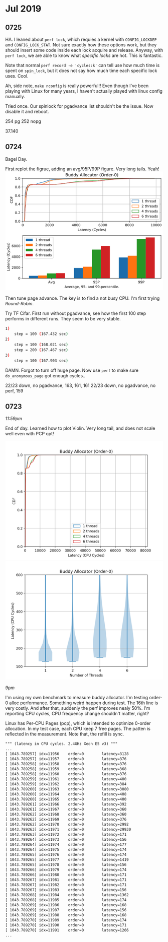 # Jul 2019

## 0725

HA. I leaned about `perf lock`, which requies a kernel with `CONFIG_LOCKDEP` and `CONFIG_LOCK_STAT`.
Not sure exactly how these options work, but they should insert some code inside each lock acquire and release.
Anyway, with `perf lock`, we are able to know what _specific locks_ are hot. This is fantastic.

Note that normal `perf record -e 'cycles:k'` can tell use how much time is spent on `spin_lock`,
but it does not say how much time each specific lock uses. Cool.

Ah, side note, `make nconfig` is really powerful!! Even though I've been playing with Linux
for many years, I haven't actually played with linux config manually.

Tried once. Our spinlock for pgadvance list shouldn't be the issue.
Now disable it and reboot.

254 pg
252 nopg

37.140

## 0724

Bagel Day.

First replot the figrue, adding an avg/95P/99P figure.
Very long tails. Yeah!
![img0724-1](fig_buddy_cdf.png)

Then tune page advance. The key is to find a not busy CPU.
I'm first trying *Round-Robin*.

Try TF Cifar. First run without pgadvance, see how
the first 100 step performs in different runs.
They seem to be very stable.
```bash
1)
	step = 100 (167.432 sec)
2)
	step = 100 (168.021 sec)
	step = 200 (167.467 sec)
3)
	step = 100 (167.903 sec)
```

DAMN. Forgot to turn off huge page.
Now use `perf` to make sure `do_anonymous_page` got enough cycles..

22/23 down, no pgadvance, 163, 161, 161
22/23 down, no pgadvance, no perf, 159

## 0723

*11:59pm*

End of day. Learned how to plot Violin.
Very long tail, and does not scale well even with PCP opt!

![img_1](fig_buddy.png)
![img_2](fig_buddy_violin.png)

*9pm*

I'm using my own benchmark to measure buddy allocator.
I'm testing order-0 alloc performance.
Something weird happen during test. The 16th line is very costly.
And after that, suddenly the perf improves nealy 50%.
I'm reporting CPU cycles, CPU frequency change shouldn't matter, right?


Linux has Per-CPU Pages (pcp), which is intended to
optimize 0-order allocation. In my test case,
each CPU keep 7 free pages. The patten is reflected
in the measurement. Note that, the refill is sync.

``` hl_lines="16"
""" (latency in CPU cycles. 2.4GHz Xeon E5 v3) """
...
[ 1043.789257] idx=11956    order=0        latency=3128
[ 1043.789257] idx=11957    order=0        latency=376 
[ 1043.789258] idx=11958    order=0        latency=376 
[ 1043.789258] idx=11959    order=0        latency=368 
[ 1043.789258] idx=11960    order=0        latency=376 
[ 1043.789259] idx=11961    order=0        latency=400 
[ 1043.789259] idx=11962    order=0        latency=384 
[ 1043.789260] idx=11963    order=0        latency=3080
[ 1043.789260] idx=11964    order=0        latency=408 
[ 1043.789260] idx=11965    order=0        latency=400 
[ 1043.789261] idx=11966    order=0        latency=392 
[ 1043.789261] idx=11967    order=0        latency=360 
[ 1043.789262] idx=11968    order=0        latency=360 
[ 1043.789262] idx=11969    order=0        latency=376 
[ 1043.789262] idx=11970    order=0        latency=2992
[ 1043.789263] idx=11971    order=0        latency=29930
[ 1043.789263] idx=11972    order=0        latency=171
[ 1043.789264] idx=11973    order=0        latency=156
[ 1043.789264] idx=11974    order=0        latency=177
[ 1043.789264] idx=11975    order=0        latency=174
[ 1043.789265] idx=11976    order=0        latency=174
[ 1043.789265] idx=11977    order=0        latency=1419
[ 1043.789265] idx=11978    order=0        latency=156
[ 1043.789266] idx=11979    order=0        latency=174
[ 1043.789266] idx=11980    order=0        latency=171
[ 1043.789267] idx=11981    order=0        latency=171
[ 1043.789267] idx=11982    order=0        latency=171
[ 1043.789267] idx=11983    order=0        latency=156
[ 1043.789268] idx=11984    order=0        latency=1362
[ 1043.789268] idx=11985    order=0        latency=174
[ 1043.789269] idx=11986    order=0        latency=168
[ 1043.789269] idx=11987    order=0        latency=156
[ 1043.789269] idx=11988    order=0        latency=168
[ 1043.789270] idx=11989    order=0        latency=174
[ 1043.789270] idx=11990    order=0        latency=171
[ 1043.789270] idx=11991    order=0        latency=1266
...
```
